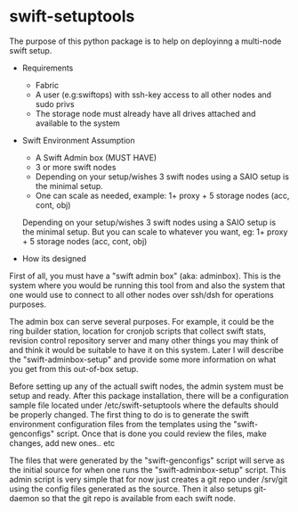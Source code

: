 swift-setuptools
================
 
The purpose of this python package is to help on deployinng a multi-node swift setup. 

* Requirements
    - Fabric
    - A user (e.g:swiftops) with ssh-key access to all other nodes and sudo privs
    - The storage node must already have all drives attached and available to the system


* Swift Environment Assumption
    - A Swift Admin box (MUST HAVE)
    - 3 or more swift nodes

    * Depending on your setup/wishes 3 swift nodes using a SAIO setup is the minimal setup.
    * One can scale as needed, example: 1+ proxy + 5 storage nodes (acc, cont, obj)

    Depending on your setup/wishes 3 swift nodes using a SAIO setup is the minimal setup.
    But you can scale to whatever you want, eg: 1+ proxy + 5 storage nodes (acc, cont, obj)


* How its designed

First of all, you must have a "swift admin box" (aka: adminbox). This is the system
where you would be running this tool from and also the system that one would use to
connect to all other nodes over ssh/dsh for operations purposes. 

The admin box can serve several purposes. For example, it could be the ring builder station,
location for cronjob scripts that collect swift stats, revision control repository server
and many other things you may think of and think it would be suitable to have it on this system.
Later I will describe the "swift-adminbox-setup" and provide some more information on what you
get from this out-of-box setup. 

Before setting up any of the actuall swift nodes, the admin system must be setup and ready.
After this package installation, there will be a configuration sample file located under
/etc/swift-setuptools where the defaults should be properly changed. The first thing to do is
to generate the swift environment configuration files from the templates using the "swift-genconfigs"
script. Once that is done you could review the files, make changes, add new ones.. etc

The files that were generated by the "swift-genconfigs" script will serve as the initial source
for when one runs the "swift-adminbox-setup" script. This admin script is very simple that for now
just creates a git repo under /srv/git using the config files generated as the source. Then it
also setups git-daemon so that the git repo is available from each swift node.
 

